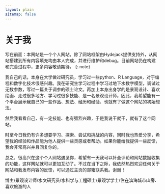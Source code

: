 ```yaml
---
layout: plain
sitemap: false
---
```


# 关于我

写在前面：本网站是一个个人网站，除了网站框架由Hydejack提供支持外，从网站搭建到所有内容填充均由本人完成，并进行维护和debug。目前网站仍在构建和完善过程中，更多内容敬请期待。
{:.note}

我自己的话，本身在大学做过研究员，学习过一些python、R Language，对于编程和数字化技术很感兴趣。我在研究生学习过程中学习过地下水数字模型，调试过无数参数，写过一篇关于调参的硕士论文。再加上本身出身学的是景观设计、喜欢绘画、走过很多地方、学习过很多技能、是一名景观设计师，因此，我希望能有一个平台展示我自己的一些作品、想法、经历和经验，也就有了做这个网站的初始想法。

然后我看看自己，有一定技能、也有强烈兴趣，于是我说干就干，就有了这个网站。

时至今日我仍有许多想要学习、探索、尝试和挑战的内容，同时我也热爱分享，希望我的经验和作品能为他人提供一些灵感或者帮助。如果你能给我提供一些反馈，我会非常高兴并且回复你的。

总之，很高兴在这个个人网站遇见你，希望有一天我可以补全评论和网站数据收集的功能，这样网站就可以更加互动了。不过在当下之际，我依然热烈欢迎任何关于网站和我发布内容的反馈，可以通过主页的邮箱联系我。谢谢！

博主/景观设计师/水文研究员/水科学与工程硕士/景观学学士/住在滨海城市山旁、喜欢旅游的人
